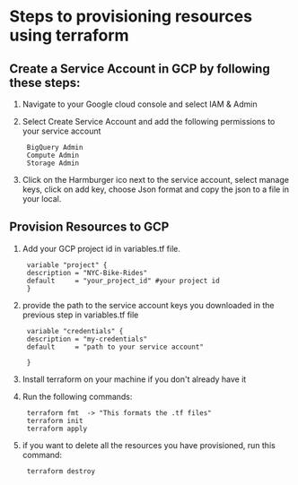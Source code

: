 # Steps to provisioning resources using terraform

## Create a Service Account in GCP by following these steps:
1. Navigate to your Google cloud console and select IAM & Admin 

2. Select Create Service Account and add the following permissions to your service account
   
		BigQuery Admin
	 	Compute Admin
		Storage Admin
3. Click on the Harmburger ico next to the service account, select manage keys, click on add key, choose Json format and copy the json to a file in your local.


## Provision Resources to GCP

1. Add your GCP project id in variables.tf file.
   
		variable "project" {
		description = "NYC-Bike-Rides"
		default     = "your_project_id" #your project id	
		}
2. provide the path to the service account keys you downloaded in the previous step in variables.tf file
   
		variable "credentials" {
		description = "my-credentials"
		default     = "path to your service account"
	
		}
				 		
3. Install terraform on your machine if you don't already have it
4. Run the following commands:

		terraform fmt  -> "This formats the .tf files"
		terraform init
		terraform apply

5. if you want to delete all the resources you have provisioned, run this command:

		terraform destroy

